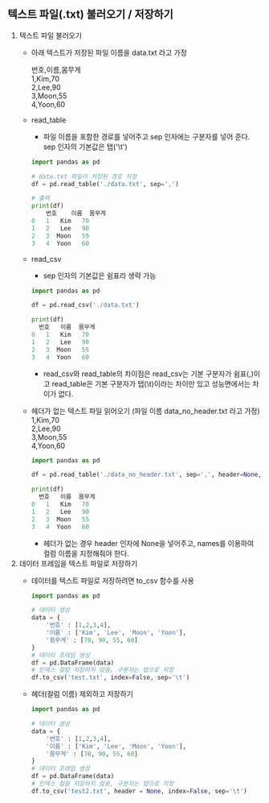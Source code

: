 ## 텍스트 파일(.txt) 불러오기 / 저장하기
1. 텍스트 파일 불러오기
    - 아래 텍스트가 저장된 파일 이름을 data.txt 라고 가정

        번호,이름,몸무게  
        1,Kim,70  
        2,Lee,90  
        3,Moon,55  
        4,Yoon,60  

    - read_table
        - 파일 이름을 포함한 경로를 넣어주고 sep 인자에는 구분자를 넣어 준다. sep 인자의 기본값은 탭('\t')

        ```python
        import pandas as pd

        # data.txt 파일이 저장된 경로 지정
        df = pd.read_table('./data.txt', sep=',')

        # 출력
        print(df)
            번호    이름  몸무게
        0   1   Kim   70
        1   2   Lee   90
        2   3  Moon   55
        3   4  Yoon   60

        ```

    - read_csv
        - sep 인자의 기본값은 쉼표라 생략 가능

        ```python
        import pandas as pd

        df = pd.read_csv('./data.txt')

        print(df)
          번호   이름  몸무게
        0   1   Kim   70
        1   2   Lee   90
        2   3  Moon   55
        3   4  Yoon   60
        ```

        - read_csv와 read_table의 차이점은 read_csv는 기본 구분자가 쉼표(,)이고 read_table은 기본 구분자가 탭(\t)이라는 차이만 있고 성능면에서는 차이가 없다.

    - 헤더가 없는 텍스트 파일 읽어오기 (파일 이름 data_no_header.txt 라고 가정)
        1,Kim,70  
        2,Lee,90  
        3,Moon,55  
        4,Yoon,60  

        ```python
        import pandas as pd

        df = pd.read_table('./data_no_header.txt', sep=',', header=None, names=['번호','이름','몸무게']

        print(df)
          번호   이름  몸무게
        0   1   Kim   70
        1   2   Lee   90
        2   3  Moon   55
        3   4  Yoon   60
        ```

        - 헤더가 없는 경우 header 인자에 None을 넣어주고, names를 이용하여 컬럼 이름을 지정해줘야 한다.
2. 데이터 프레임을 텍스트 파일로 저장하기
    - 데이터를 텍스트 파일로 저장하려면 to_csv 함수를 사용

        ```python
        import pandas as pd

        # 데이터 생성
        data = {
            '번호' : [1,2,3,4],
            '이름' : ['Kim', 'Lee', 'Moon', 'Yoon'],
            '몸무게' : [70, 90, 55, 60]
        }
        # 데이터 프레임 생성
        df = pd.DataFrame(data)
        # 인덱스 컬럼 저장하지 않음, 구분자는 탭으로 지정
        df.to_csv('test.txt', index=False, sep='\t')
        ```

    - 헤더(컬럼 이름) 제외하고 저장하기

        ```python
        import pandas as pd

        # 데이터 생성
        data = {
            '번호' : [1,2,3,4],
            '이름' : ['Kim', 'Lee', 'Moon', 'Yoon'],
            '몸무게' : [70, 90, 55, 60]
        }
        # 데이터 프레임 생성
        df = pd.DataFrame(data)
        # 인덱스 컬럼 저장하지 않음, 구분자는 탭으로 지정
        df.to_csv('test2.txt', header = None, index=False, sep='\t')
        ```